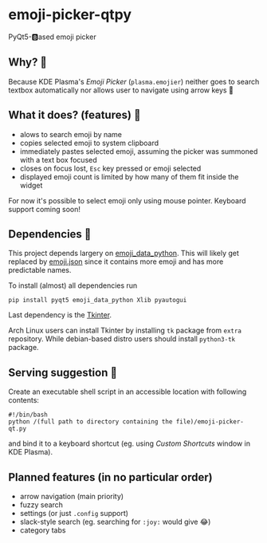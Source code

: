 # emoji-picker-qtpy
PyQt5-🅱️ased emoji picker

## Why? 🤔

Because KDE Plasma's _Emoji Picker_ (`plasma.emojier`) neither goes to search textbox automatically nor allows user to navigate using arrow keys 🤦

## What it does? (features) 🤸

- alows to search emoji by name
- copies selected emoji to system clipboard
- immediately pastes selected emoji, assuming the picker was summoned with a text box focused
- closes on focus lost, `Esc` key pressed or emoji selected
- displayed emoji count is limited by how many of them fit inside the widget

For now it's possible to select emoji only using mouse pointer. Keyboard support coming soon!

## Dependencies 🧰

This project depends largery on [emoji_data_python](https://github.com/alexmick/emoji-data-python). This will likely get replaced by [emoji.json](https://github.com/github/gemoji/blob/master/db/emoji.json) since it contains more emoji and has more predictable names.

To install (almost) all dependencies run
```
pip install pyqt5 emoji_data_python Xlib pyautogui
```

Last dependency is the [Tkinter](https://docs.python.org/2/library/tkinter.html). 

Arch Linux users can install Tkinter by installing `tk` package from `extra` repository. While debian-based distro users should install `python3-tk` package.

## Serving suggestion 🥘

Create an executable shell script in an accessible location with following contents:
```
#!/bin/bash
python /(full path to directory containing the file)/emoji-picker-qt.py
```
and bind it to a keyboard shortcut (eg. using _Custom Shortcuts_ window in KDE Plasma).

## Planned features (in no particular order)

- arrow navigation (main priority)
- fuzzy search
- settings  (or just `.config` support)
- slack-style search (eg. searching for `:joy:` would give 😂)
- category tabs
